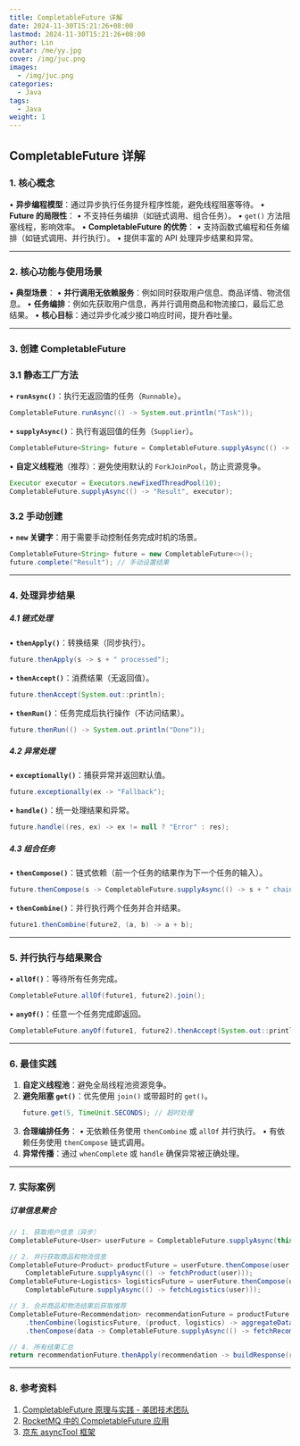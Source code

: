 ```yaml
---
title: CompletableFuture 详解
date: 2024-11-30T15:21:26+08:00
lastmod: 2024-11-30T15:21:26+08:00
author: Lin
avatar: /me/yy.jpg
cover: /img/juc.png
images:
  - /img/juc.png
categories:
  - Java
tags:
  - Java
weight: 1
---
```


## CompletableFuture 详解

### **1. 核心概念**
• **异步编程模型**：通过异步执行任务提升程序性能，避免线程阻塞等待。
• **Future 的局限性**：
  • 不支持任务编排（如链式调用、组合任务）。
  • `get()` 方法阻塞线程，影响效率。
• **CompletableFuture 的优势**：
  • 支持函数式编程和任务编排（如链式调用、并行执行）。
  • 提供丰富的 API 处理异步结果和异常。

---

### **2. 核心功能与使用场景**
• **典型场景**：
  • **并行调用无依赖服务**：例如同时获取用户信息、商品详情、物流信息。
  • **任务编排**：例如先获取用户信息，再并行调用商品和物流接口，最后汇总结果。
• **核心目标**：通过异步化减少接口响应时间，提升吞吐量。

---

### **3. 创建 CompletableFuture**
### **3.1 静态工厂方法**
• **`runAsync()`**：执行无返回值的任务（`Runnable`）。
  ```java
  CompletableFuture.runAsync(() -> System.out.println("Task"));
  ```
• **`supplyAsync()`**：执行有返回值的任务（`Supplier`）。
  ```java
  CompletableFuture<String> future = CompletableFuture.supplyAsync(() -> "Result");
  ```
• **自定义线程池**（推荐）：避免使用默认的 `ForkJoinPool`，防止资源竞争。
  ```java
  Executor executor = Executors.newFixedThreadPool(10);
  CompletableFuture.supplyAsync(() -> "Result", executor);
  ```

### **3.2 手动创建**
• **`new` 关键字**：用于需要手动控制任务完成时机的场景。
  ```java
  CompletableFuture<String> future = new CompletableFuture<>();
  future.complete("Result"); // 手动设置结果
  ```

---

### **4. 处理异步结果**
##### **4.1 链式处理**
• **`thenApply()`**：转换结果（同步执行）。
  ```java
  future.thenApply(s -> s + " processed");
  ```
• **`thenAccept()`**：消费结果（无返回值）。
  ```java
  future.thenAccept(System.out::println);
  ```
• **`thenRun()`**：任务完成后执行操作（不访问结果）。
  ```java
  future.thenRun(() -> System.out.println("Done"));
  ```

##### **4.2 异常处理**
• **`exceptionally()`**：捕获异常并返回默认值。
  ```java
  future.exceptionally(ex -> "Fallback");
  ```
• **`handle()`**：统一处理结果和异常。
  ```java
  future.handle((res, ex) -> ex != null ? "Error" : res);
  ```

##### **4.3 组合任务**
• **`thenCompose()`**：链式依赖（前一个任务的结果作为下一个任务的输入）。
  ```java
  future.thenCompose(s -> CompletableFuture.supplyAsync(() -> s + " chained"));
  ```
• **`thenCombine()`**：并行执行两个任务并合并结果。
  ```java
  future1.thenCombine(future2, (a, b) -> a + b);
  ```

---

### **5. 并行执行与结果聚合**
• **`allOf()`**：等待所有任务完成。
  ```java
  CompletableFuture.allOf(future1, future2).join();
  ```
• **`anyOf()`**：任意一个任务完成即返回。
  ```java
  CompletableFuture.anyOf(future1, future2).thenAccept(System.out::println);
  ```

---

### **6. 最佳实践**
1. **自定义线程池**：避免全局线程池资源竞争。
2. **避免阻塞 `get()`**：优先使用 `join()` 或带超时的 `get()`。
   ```java
   future.get(5, TimeUnit.SECONDS); // 超时处理
   ```
3. **合理编排任务**：
   • 无依赖任务使用 `thenCombine` 或 `allOf` 并行执行。
   • 有依赖任务使用 `thenCompose` 链式调用。
4. **异常传播**：通过 `whenComplete` 或 `handle` 确保异常被正确处理。

---

### **7. 实际案例**
##### **订单信息聚合**
```java
// 1. 获取用户信息（异步）
CompletableFuture<User> userFuture = CompletableFuture.supplyAsync(this::fetchUser);

// 2. 并行获取商品和物流信息
CompletableFuture<Product> productFuture = userFuture.thenCompose(user -> 
    CompletableFuture.supplyAsync(() -> fetchProduct(user)));
CompletableFuture<Logistics> logisticsFuture = userFuture.thenCompose(user -> 
    CompletableFuture.supplyAsync(() -> fetchLogistics(user)));

// 3. 合并商品和物流结果后获取推荐
CompletableFuture<Recommendation> recommendationFuture = productFuture
    .thenCombine(logisticsFuture, (product, logistics) -> aggregateData(product, logistics))
    .thenCompose(data -> CompletableFuture.supplyAsync(() -> fetchRecommendation(data)));

// 4. 所有结果汇总
return recommendationFuture.thenApply(recommendation -> buildResponse(recommendation));
```

---

### **8. 参考资料**
1. [CompletableFuture 原理与实践 - 美团技术团队](https://tech.meituan.com/2022/05/12/principles-and-practices-of-completablefuture.html)
2. [RocketMQ 中的 CompletableFuture 应用](https://juejin.cn/post/6844904195703502862)
3. [京东 asyncTool 框架](https://github.com/jdpxiaoming/asyncTool)
